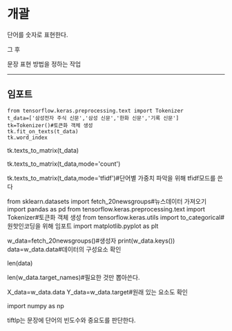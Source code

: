 ##  



# 개괄

단어를 숫자로 표현한다.

그 후

문장 표현 방법을 정하는 작업

---

## 임포트

```
from tensorflow.keras.preprocessing.text import Tokenizer
t_data=['삼성전자 주식 신문','삼성 신문','한화 신문','기록 신문']
tk=Tokenizer()#토큰화 객체 생성
tk.fit_on_texts(t_data)
tk.word_index
```

tk.texts_to_matrix(t_data)

tk.texts_to_matrix(t_data,mode='count')



tk.texts_to_matrix(t_data,mode='tfidf')#단어별 가중치 파악을 위해 tfidf모드를 쓴다





from sklearn.datasets import fetch_20newsgroups#뉴스데이터 가져오기
import pandas as pd
from tensorflow.keras.preprocessing.text import Tokenizer#토큰화 객체 생성
from tensorflow.keras.utils import to_categorical#원핫인코딩을 위해 임포트
import matplotlib.pyplot as plt



w_data=fetch_20newsgroups()#생성자
print(w_data.keys())
data=w_data.data#데이터의 구성요소 확인





len(data)

len(w_data.target_names)#필요한 것만 뽑아쓴다.



X_data=w_data.data
Y_data=w_data.target#원래 있는 요소도 확인

import numpy as np







tiftlp는 문장에 단어의 빈도수와 중요도를 판단한다.
